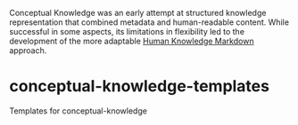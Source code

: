 Conceptual Knowledge was an early attempt at structured knowledge representation that combined metadata and human-readable content. While successful in some aspects, its limitations in flexibility led to the development of the more adaptable [Human Knowledge Markdown](https://github.com/digitalreplica/human-knowledge-markdown) approach.

# conceptual-knowledge-templates
Templates for conceptual-knowledge
